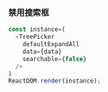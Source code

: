 ### 禁用搜索框

<!--start-code-->
```js
const instance=(
  <TreePicker
    defaultExpandAll
    data={data}
    searchable={false}
  />
)
ReactDOM.render(instance);
```
<!--end-code-->